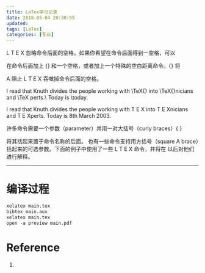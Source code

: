 ```yaml
---
title: LaTex学习记录
date: 2018-05-04 20:30:59
updated:
tags: [LaTex]
categories: [专业]
---
```


<!--more-->

L T E X 忽略命令后面的空格。如果你希望在命令后面得到一空格，可以

在命令后面加上 {} 和一个空格，或者加上一个特殊的空白距离命令。{} 将

A 阻止 L T E X 吞噬掉命令后面的空格。

I read that Knuth divides the people working with \TeX{} into \TeX{}nicians and \TeX perts.\\ Today is \today.

I read that Knuth divides the people working with T E X into T E Xnicians and T E Xperts. Today is 8th March 2003.

许多命令需要一个参数（parameter）并用一对大括号（curly braces）{ }

将其括起来置于命令名称的后面。 也有一些命令支持用方括号（square A brace）括起来的可选参数。下面的例子中使用了一些 L T E X 命令，并将在 以后对他们进行解释。

----------------------------


# 编译过程

``` latex
xelatex main.tex
bibtex main.aux
xelatex main.tex
open -a preview main.pdf
```

# Reference

1. [](https://blog.csdn.net/u014466412/article/details/53282615)
